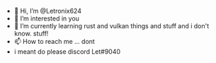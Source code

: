 - 👋 Hi, I’m @Letronix624
- 👀 I’m interested in you
- 🌱 I’m currently learning rust and vulkan things and stuff and i don't know. stuff!
- 📫 How to reach me ... dont
- i meant do please discord Let#9040
<!---
Letronix624/Letronix624 is a ✨ special ✨ repository because its `README.md` (this file) appears on your GitHub profile.
You can click the Preview link to take a look at your changes. hello hello
--->

